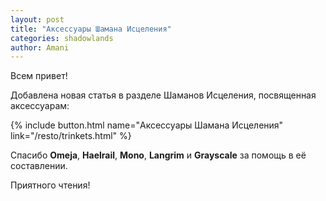 ```yaml
---    
layout: post    
title: "Аксессуары Шамана Исцеления"    
categories: shadowlands  
author: Amani
---    
```


Всем привет!

Добавлена новая статья в разделе Шаманов Исцеления, посвященная аксессуарам:

{% include button.html name="Аксессуары Шамана Исцеления" link="/resto/trinkets.html" %}  

<p></p>

Спасибо **Omeja**, **Haelrail**, **Mono**, **Langrim** и **Grayscale** за помощь в её составлении.

Приятного чтения!

